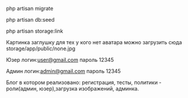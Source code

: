 php artisan migrate

php artisan db:seed

php artisan storage:link

Картинка заглушку для тех у кого нет аватара можно загрузить сюда storage/app/public/none.jpg

Юзер логин:user@gmail.com  пароль 12345

Админ логин:admin@gmail.com  пароль 12345

Блог в котором реализовано: регистрация, тесты, политики - роли(админ, юзер),загрузка изображений, админка.

